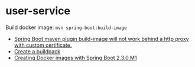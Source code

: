 # user-service

Build docker image: `mvn spring-boot:build-image`

* [Spring Boot maven plugin build-image will not work behind a http proxy with custom certificate.](https://github.com/spring-projects/spring-boot/issues/22220)
* [Create a buildpack](https://buildpacks.io/docs/buildpack-author-guide/create-buildpack/)
* [Creating Docker images with Spring Boot 2.3.0.M1](https://spring.io/blog/2020/01/27/creating-docker-images-with-spring-boot-2-3-0-m1)
